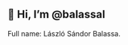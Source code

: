 ## 👋 Hi, I’m @balassal  
Full name: László Sándor Balassa.

<!---
BLacika/BLacika is a ✨ special ✨ repository because its `README.md` (this file) appears on your GitHub profile.
You can click the Preview link to take a look at your changes.
--->
